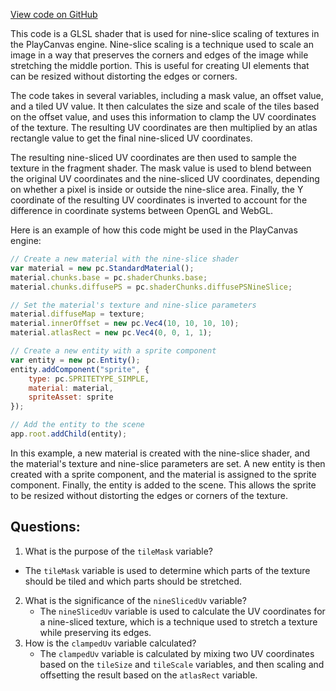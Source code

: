 [View code on GitHub](https://github.com/playcanvas/engine/src/scene/shader-lib/chunks/lit/frag/startNineSlicedTiled.js)

This code is a GLSL shader that is used for nine-slice scaling of textures in the PlayCanvas engine. Nine-slice scaling is a technique used to scale an image in a way that preserves the corners and edges of the image while stretching the middle portion. This is useful for creating UI elements that can be resized without distorting the edges or corners.

The code takes in several variables, including a mask value, an offset value, and a tiled UV value. It then calculates the size and scale of the tiles based on the offset value, and uses this information to clamp the UV coordinates of the texture. The resulting UV coordinates are then multiplied by an atlas rectangle value to get the final nine-sliced UV coordinates.

The resulting nine-sliced UV coordinates are then used to sample the texture in the fragment shader. The mask value is used to blend between the original UV coordinates and the nine-sliced UV coordinates, depending on whether a pixel is inside or outside the nine-slice area. Finally, the Y coordinate of the resulting UV coordinates is inverted to account for the difference in coordinate systems between OpenGL and WebGL.

Here is an example of how this code might be used in the PlayCanvas engine:

```javascript
// Create a new material with the nine-slice shader
var material = new pc.StandardMaterial();
material.chunks.base = pc.shaderChunks.base;
material.chunks.diffusePS = pc.shaderChunks.diffusePSNineSlice;

// Set the material's texture and nine-slice parameters
material.diffuseMap = texture;
material.innerOffset = new pc.Vec4(10, 10, 10, 10);
material.atlasRect = new pc.Vec4(0, 0, 1, 1);

// Create a new entity with a sprite component
var entity = new pc.Entity();
entity.addComponent("sprite", {
    type: pc.SPRITETYPE_SIMPLE,
    material: material,
    spriteAsset: sprite
});

// Add the entity to the scene
app.root.addChild(entity);
``` 

In this example, a new material is created with the nine-slice shader, and the material's texture and nine-slice parameters are set. A new entity is then created with a sprite component, and the material is assigned to the sprite component. Finally, the entity is added to the scene. This allows the sprite to be resized without distorting the edges or corners of the texture.
## Questions: 
 1. What is the purpose of the `tileMask` variable?
   - The `tileMask` variable is used to determine which parts of the texture should be tiled and which parts should be stretched.
2. What is the significance of the `nineSlicedUv` variable?
   - The `nineSlicedUv` variable is used to calculate the UV coordinates for a nine-sliced texture, which is a technique used to stretch a texture while preserving its edges.
3. How is the `clampedUv` variable calculated?
   - The `clampedUv` variable is calculated by mixing two UV coordinates based on the `tileSize` and `tileScale` variables, and then scaling and offsetting the result based on the `atlasRect` variable.